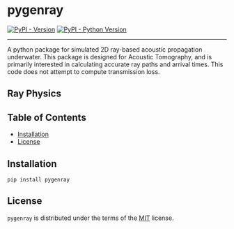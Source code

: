 # pygenray

[![PyPI - Version](https://img.shields.io/pypi/v/pygenray.svg)](https://pypi.org/project/pygenray)
[![PyPI - Python Version](https://img.shields.io/pypi/pyversions/pygenray.svg)](https://pypi.org/project/pygenray)

-----

A python package for simulated 2D ray-based acoustic propagation underwater. This package is designed for Acoustic Tomography, and is primarily interested in calculating accurate ray paths and arrival times. This code does not attempt to compute transmission loss.

## Ray Physics


## Table of Contents

- [Installation](#installation)
- [License](#license)

## Installation

```console
pip install pygenray
```

## License

`pygenray` is distributed under the terms of the [MIT](https://spdx.org/licenses/MIT.html) license.
